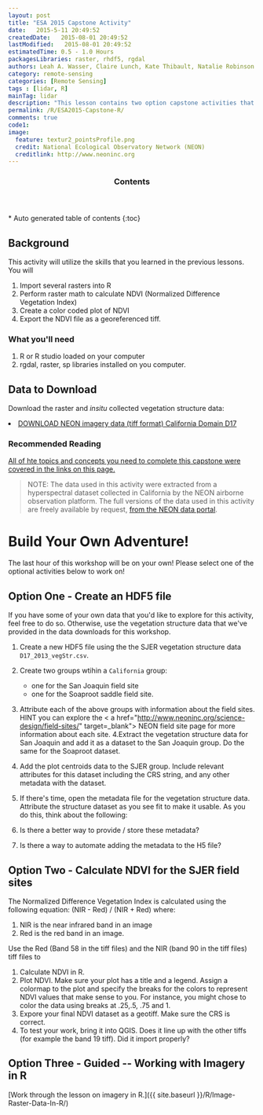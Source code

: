 ```yaml
---
layout: post
title: "ESA 2015 Capstone Activity"
date:   2015-5-11 20:49:52
createdDate:   2015-08-01 20:49:52
lastModified:   2015-08-01 20:49:52
estimatedTime: 0.5 - 1.0 Hours
packagesLibraries: raster, rhdf5, rgdal
authors: Leah A. Wasser, Claire Lunch, Kate Thibault, Natalie Robinson
category: remote-sensing
categories: [Remote Sensing]
tags : [lidar, R]
mainTag: lidar
description: "This lesson contains two option capstone activities that complement the ESA 2015 workshop materials."
permalink: /R/ESA2015-Capstone-R/
comments: true
code1: 
image:
  feature: textur2_pointsProfile.png
  credit: National Ecological Observatory Network (NEON)
  creditlink: http://www.neoninc.org
---
```



<section id="table-of-contents" class="toc">
  <header>
    <h3 >Contents</h3>
  </header>
<div id="drawer" markdown="1">
*  Auto generated table of contents
{:toc}
</div>
</section><!-- /#table-of-contents -->


## Background ##
This activity will utilize the skills that you learned in the previous lessons. You will 

1. Import several rasters into R
2. Perform raster math to calculate NDVI (Normalized Difference Vegetation Index) 
3. Create a color coded plot of NDVI 
4. Export the NDVI file as a georeferenced tiff.

<div id="objectives">
<h3>What you'll need</h3>
<ol>
<li>R or R studio loaded on your computer </li>
<li>rgdal, raster, sp libraries installed on you computer.</li>
</ol>

<h2>Data to Download</h2>

Download the raster and <i>insitu</i> collected vegetation structure data:

<li><a href="{{ site.baseurl }}/data/rasterLayers_tif.zip" class="btn btn-success"> DOWNLOAD NEON imagery data (tiff format) California Domain D17</a></li>

<h3>Recommended Reading</h3>
<a href="http://neondataskills.org/Data-Workshops/NEON-lidar-Rasters-R/">All of hte topics and concepts you need to complete this capstone were covered in the links on this page.</a>
</div>

> NOTE: The data used in this activity were extracted from a hyperspectral dataset collected in California by the NEON airborne observation platform. The full versions of the data used in this activity are freely available by request, [from the NEON data portal](http://www.neoninc.org/data-resources/get-data/airborne-data "AOP data").




# Build Your Own Adventure! 

The last hour of this workshop will be on your own! Please select one of the optional
activities below to work on!

## Option One - Create an HDF5 file

If you have some of your own data that you'd like to explore for this activity,
feel free to do so. Otherwise, use the vegetation structure data that we've provided
in the data downloads for this workshop. 

1. Create a new HDF5 file using the the SJER vegetation structure data `D17_2013_vegStr.csv`.
2. Create two groups  wtihin a `California` group:
	- one for the San Joaquin field site
	- one for the Soaproot saddle field site.
3. Attribute each of the above groups with information about the field sites. HINT
you can explore the < a href="http://www.neoninc.org/science-design/field-sites/" target=_blank">
NEON field site page</a> for more information about each site. 
4.Extract the vegetation structure data for San Joaquin and add it as a dataset to the
San Joaquin group. Do the same for the Soaproot dataset. 
5. Add the plot centroids data to the SJER group. Include relevant attributes for 
this dataset including the CRS string, and any other metadata with the dataset.
6. If there's time, open the metadata file for the vegetation structure data. 
Attribute the structure dataset as you see fit to make it usable. As you do this, 
think about the following:

1. Is there a better way to provide / store these metadata?
2. Is there a way to automate adding the metadata to the H5 file?

## Option Two - Calculate NDVI for the SJER field sites


The Normalized Difference Vegetation Index is calculated using the following equation: (NIR - Red) / (NIR + Red) where:

1. NIR is the near infrared band in an image
2. Red is the red band in an image.
 
 
Use the Red (Band 58 in the tiff files) and the NIR (band 90 in the tiff files) tiff files to 

1. Calculate NDVI in R.
2. Plot NDVI. Make sure your plot has a title and a legend. Assign a colormap to the plot and specify the breaks for the colors to represent NDVI values that make sense to you. For instance, you might chose to color the data using breaks at .25,.5, .75 and 1. 
3. Expore your final NDVI dataset as a geotiff. Make sure the CRS is correct. 
4. To test your work, bring it into QGIS. Does it line up with the other tiffs (for example the band 19 tiff). Did it import properly? 



## Option Three - Guided -- Working with Imagery in R

[Work through the lesson on imagery in R.]({{ site.baseurl }}/R/Image-Raster-Data-In-R/)

